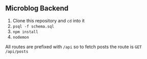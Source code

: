 ## Microblog Backend

1.  Clone this repository and `cd` into it
2.  `psql -f schema.sql`
3.  `npm install`
4.  `nodemon`

All routes are prefixed with `/api` so to fetch posts the route is `GET /api/posts`
